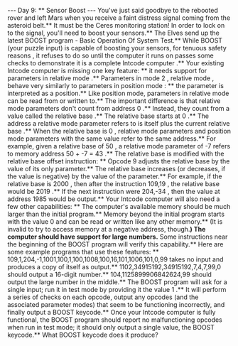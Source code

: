 --- Day 9: ** Sensor Boost ---
You've just said goodbye to the rebooted rover and left Mars when you receive a faint distress signal coming from the asteroid belt.**  It must be the Ceres monitoring station!
In order to lock on to the signal, you'll need to boost your sensors.** The Elves send up the latest
BOOST
program - Basic Operation Of System Test.**
While BOOST (your puzzle input) is capable of boosting your sensors, for
tenuous safety reasons
, it refuses to do so until the computer it runs on passes some checks to demonstrate it is a
complete Intcode computer
.**
Your existing Intcode computer
is missing one key feature: ** it needs support for parameters in
relative mode
.**
Parameters in mode
2
,
relative mode
, behave very similarly to parameters in
position mode
: ** the parameter is interpreted as a position.**  Like position mode, parameters in relative mode can be read from or written to.**
The important difference is that relative mode parameters don't count from address
0
.**  Instead, they count from a value called the
relative base
.** The
relative base
starts at
0
.**
The address a relative mode parameter refers to is itself
plus
the current
relative base
.** When the relative base is
0
, relative mode parameters and position mode parameters with the same value refer to the same address.**
For example, given a relative base of
50
, a relative mode parameter of
-7
refers to memory address
50 + -7 =
43
.**
The relative base is modified with the
relative base offset
instruction: **
Opcode
9
adjusts the relative base
by the value of its only parameter.** The relative base increases (or decreases, if the value is negative) by the value of the parameter.**
For example, if the relative base is
2000
, then after the instruction
109,19
, the relative base would be
2019
.** If the next instruction were
204,-34
, then the value at address
1985
would be output.**
Your Intcode computer will also need a few other capabilities: **
The computer's available memory should be much larger than the initial program.** Memory beyond the initial program starts with the value
0
and can be read or written like any other memory.** (It is invalid to try to access memory at a negative address, though.**)
The computer should have support for large numbers.** Some instructions near the beginning of the BOOST program will verify this capability.**
Here are some example programs that use these features: **
109,1,204,-1,1001,100,1,100,1008,100,16,101,1006,101,0,99
takes no input and produces a
copy of itself
as output.**
1102,34915192,34915192,7,4,7,99,0
should output a 16-digit number.**
104,1125899906842624,99
should output the large number in the middle.**
The BOOST program will ask for a single input; run it in test mode by providing it the value
1
.** It will perform a series of checks on each opcode, output any opcodes (and the associated parameter modes) that seem to be functioning incorrectly, and finally output a BOOST keycode.**
Once your Intcode computer is fully functional, the BOOST program should report no malfunctioning opcodes when run in test mode; it should only output a single value, the BOOST keycode.**
What BOOST keycode does it produce?